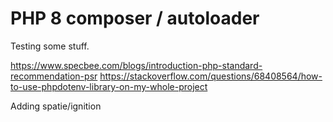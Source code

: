 # PHP 8 composer / autoloader

Testing some stuff.

https://www.specbee.com/blogs/introduction-php-standard-recommendation-psr
https://stackoverflow.com/questions/68408564/how-to-use-phpdotenv-library-on-my-whole-project

Adding spatie/ignition

